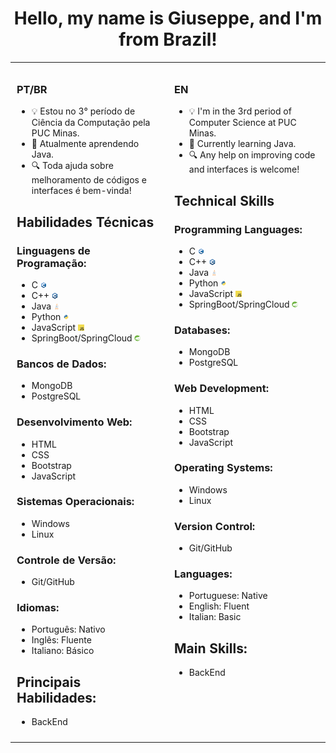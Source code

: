 <h1 align="center">Hello, my name is Giuseppe, and I'm from Brazil!</h1>

<table style="width:100%">
  <tr>
    <td style="width:50%; vertical-align:top; padding:10px;">

### PT/BR

- 💡 Estou no 3° período de Ciência da Computação pela PUC Minas.
- 📜 Atualmente aprendendo Java.
- 🔍 Toda ajuda sobre melhoramento de códigos e interfaces é bem-vinda!

## Habilidades Técnicas

### Linguagens de Programação:
- C <img src="https://github.com/github/explore/blob/main/topics/c/c.png" alt="python logo" width="10" height="10">
- C++ <img src="https://github.com/github/explore/blob/main/topics/cpp/cpp.png" alt="python logo" width="10" height="10">
- Java <img src="https://github.com/github/explore/blob/main/topics/java/java.png" alt="python logo" width="10" height="10">
- Python <img src="https://github.com/github/explore/blob/main/topics/python/python.png" alt="python logo" width="10" height="10">
- JavaScript <img src="https://github.com/github/explore/blob/main/topics/javascript/javascript.png" alt="python logo" width="10" height="10">
- SpringBoot/SpringCloud <img src="https://github.com/github/explore/blob/main/topics/spring-boot/spring-boot.png" alt="python logo" width="10" height="10">


### Bancos de Dados:
- MongoDB
- PostgreSQL

### Desenvolvimento Web:
- HTML
- CSS
- Bootstrap
- JavaScript

### Sistemas Operacionais:
- Windows
- Linux

### Controle de Versão:
- Git/GitHub

### Idiomas:
- Português: Nativo
- Inglês: Fluente
- Italiano: Básico

## Principais Habilidades:
- BackEnd

    </td>
    <td style="width:50%; vertical-align:top; padding:10px;">

### EN

- 💡 I'm in the 3rd period of Computer Science at PUC Minas.
- 📜 Currently learning Java.
- 🔍 Any help on improving code and interfaces is welcome!

## Technical Skills

### Programming Languages:
- C <img src="https://github.com/github/explore/blob/main/topics/c/c.png" alt="python logo" width="10" height="10">
- C++ <img src="https://github.com/github/explore/blob/main/topics/cpp/cpp.png" alt="python logo" width="10" height="10">
- Java <img src="https://github.com/github/explore/blob/main/topics/java/java.png" alt="python logo" width="10" height="10">
- Python <img src="https://github.com/github/explore/blob/main/topics/python/python.png" alt="python logo" width="10" height="10">
- JavaScript <img src="https://github.com/github/explore/blob/main/topics/javascript/javascript.png" alt="python logo" width="10" height="10">
- SpringBoot/SpringCloud <img src="https://github.com/github/explore/blob/main/topics/spring-boot/spring-boot.png" alt="python logo" width="10" height="10">

### Databases:
- MongoDB
- PostgreSQL

### Web Development:
- HTML
- CSS
- Bootstrap
- JavaScript

### Operating Systems:
- Windows
- Linux

### Version Control:
- Git/GitHub

### Languages:
- Portuguese: Native
- English: Fluent
- Italian: Basic

## Main Skills:
- BackEnd

    </td>
  </tr>
</table>
